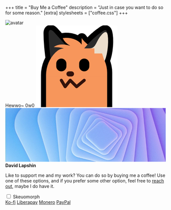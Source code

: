 +++
title = "Buy Me a Coffee"
description = "Just in case you want to do so for some reason."
[extra]
stylesheets = ["coffee.css"]
+++

<div id="coffee-container">
	<div id="avatar-container">
		<img id="avatar" class="no-hover" alt="avatar" src="/assets/avatar.svg" />
	</div>
	<div id="coffee-banner-container">
		<span id="blobfox-message" class="drop-shadow">Hewwo~ 0w0</span>
		<img id="blobfox" class="transparent no-hover drop-shadow" alt="blobfox" src="neofox-stretch-down.png" />
		<img id="coffee-banner" class="no-hover" alt="banner" src="banner.webp" />
	</div>
	<strong id="title">David Lapshin</strong>
	<p id="message">Like to support me and my work? You can do so by buying me a coffee! Use one of these options, and if you prefer some other option, feel free to <a href="https://daudix.one/find/#contacts">reach out</a>, maybe I do have it.</p>
	<input type="checkbox" id="skeuo-switch">
	<label for="skeuo-switch">Skeuomorph<i id="skeuo-info" class="icon" title="This silly mode warms my heart, but sometimes drives me crazy because I have to fix it every time I change the components it styles."></i></label>
	<div class="dialog-buttons" id="buttons">
		<a id="ko-fi" class="inline-button" href="https://ko-fi.com/daudix">Ko-fi</a>
		<a id="liberapay" class="inline-button" href="https://liberapay.com/daudix">Liberapay</a>
		<a id="monero" class="inline-button" href="monero.txt">Monero</a>
		<a id="paypal" class="inline-button" href="https://www.paypal.me/Daudix">PayPal</a>
	</div>
</div>
